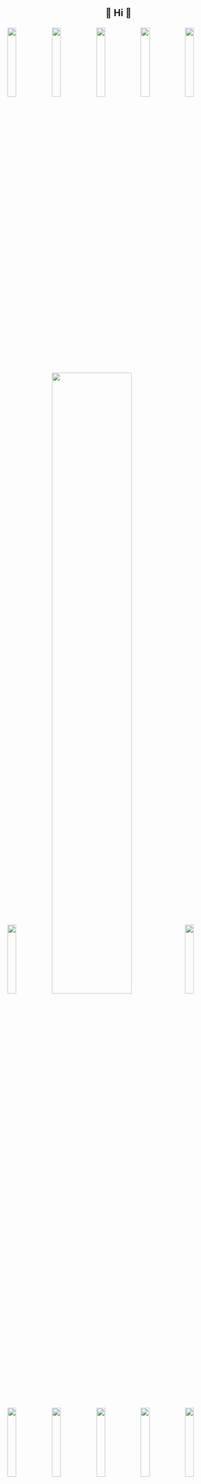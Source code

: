 
<h2 align="center">
  
:chicken: Hi :basketball:
  
</h2>

<img width="20%"  src = "https://gimg2.baidu.com/image_search/src=http%3A%2F%2Fx0.ifengimg.com%2Fres%2F2019%2F5C8CC6B02F8A3BB05A7D1990DDCE8BB79A27A271_size952_w320_h358.gif&refer=http%3A%2F%2Fx0.ifengimg.com&app=2002&size=f9999,10000&q=a80&n=0&g=0n&fmt=auto?sec=1658366642&t=7567d37834457752e8b8aaaac064e686"/><img width="20%" src = "https://gimg2.baidu.com/image_search/src=http%3A%2F%2Fx0.ifengimg.com%2Fres%2F2019%2F5C8CC6B02F8A3BB05A7D1990DDCE8BB79A27A271_size952_w320_h358.gif&refer=http%3A%2F%2Fx0.ifengimg.com&app=2002&size=f9999,10000&q=a80&n=0&g=0n&fmt=auto?sec=1658366642&t=7567d37834457752e8b8aaaac064e686"/><img width="20%" src = "https://gimg2.baidu.com/image_search/src=http%3A%2F%2Fx0.ifengimg.com%2Fres%2F2019%2F5C8CC6B02F8A3BB05A7D1990DDCE8BB79A27A271_size952_w320_h358.gif&refer=http%3A%2F%2Fx0.ifengimg.com&app=2002&size=f9999,10000&q=a80&n=0&g=0n&fmt=auto?sec=1658366642&t=7567d37834457752e8b8aaaac064e686"/><img width="20%" src = "https://gimg2.baidu.com/image_search/src=http%3A%2F%2Fx0.ifengimg.com%2Fres%2F2019%2F5C8CC6B02F8A3BB05A7D1990DDCE8BB79A27A271_size952_w320_h358.gif&refer=http%3A%2F%2Fx0.ifengimg.com&app=2002&size=f9999,10000&q=a80&n=0&g=0n&fmt=auto?sec=1658366642&t=7567d37834457752e8b8aaaac064e686"/><img width="20%" src = "https://gimg2.baidu.com/image_search/src=http%3A%2F%2Fx0.ifengimg.com%2Fres%2F2019%2F5C8CC6B02F8A3BB05A7D1990DDCE8BB79A27A271_size952_w320_h358.gif&refer=http%3A%2F%2Fx0.ifengimg.com&app=2002&size=f9999,10000&q=a80&n=0&g=0n&fmt=auto?sec=1658366642&t=7567d37834457752e8b8aaaac064e686"/>
<img width="20%"  src = "https://gimg2.baidu.com/image_search/src=http%3A%2F%2Fx0.ifengimg.com%2Fres%2F2019%2F5C8CC6B02F8A3BB05A7D1990DDCE8BB79A27A271_size952_w320_h358.gif&refer=http%3A%2F%2Fx0.ifengimg.com&app=2002&size=f9999,10000&q=a80&n=0&g=0n&fmt=auto?sec=1658366642&t=7567d37834457752e8b8aaaac064e686"/><img  width="60%" src="https://github-readme-stats.vercel.app/api?username=sheepyang2022&show_icons=true&count_private=true&hide=contribs&include_all_commits=true&theme=highcontrast&bg_color=50,02A5D2,904e95&title_color=E87A9F" /><img width="20%"  src = "https://gimg2.baidu.com/image_search/src=http%3A%2F%2Fx0.ifengimg.com%2Fres%2F2019%2F5C8CC6B02F8A3BB05A7D1990DDCE8BB79A27A271_size952_w320_h358.gif&refer=http%3A%2F%2Fx0.ifengimg.com&app=2002&size=f9999,10000&q=a80&n=0&g=0n&fmt=auto?sec=1658366642&t=7567d37834457752e8b8aaaac064e686"/>
<img width="20%"  src = "https://gimg2.baidu.com/image_search/src=http%3A%2F%2Fx0.ifengimg.com%2Fres%2F2019%2F5C8CC6B02F8A3BB05A7D1990DDCE8BB79A27A271_size952_w320_h358.gif&refer=http%3A%2F%2Fx0.ifengimg.com&app=2002&size=f9999,10000&q=a80&n=0&g=0n&fmt=auto?sec=1658366642&t=7567d37834457752e8b8aaaac064e686"/><img width="20%" src = "https://gimg2.baidu.com/image_search/src=http%3A%2F%2Fx0.ifengimg.com%2Fres%2F2019%2F5C8CC6B02F8A3BB05A7D1990DDCE8BB79A27A271_size952_w320_h358.gif&refer=http%3A%2F%2Fx0.ifengimg.com&app=2002&size=f9999,10000&q=a80&n=0&g=0n&fmt=auto?sec=1658366642&t=7567d37834457752e8b8aaaac064e686"/><img width="20%" src = "https://gimg2.baidu.com/image_search/src=http%3A%2F%2Fx0.ifengimg.com%2Fres%2F2019%2F5C8CC6B02F8A3BB05A7D1990DDCE8BB79A27A271_size952_w320_h358.gif&refer=http%3A%2F%2Fx0.ifengimg.com&app=2002&size=f9999,10000&q=a80&n=0&g=0n&fmt=auto?sec=1658366642&t=7567d37834457752e8b8aaaac064e686"/><img width="20%" src = "https://gimg2.baidu.com/image_search/src=http%3A%2F%2Fx0.ifengimg.com%2Fres%2F2019%2F5C8CC6B02F8A3BB05A7D1990DDCE8BB79A27A271_size952_w320_h358.gif&refer=http%3A%2F%2Fx0.ifengimg.com&app=2002&size=f9999,10000&q=a80&n=0&g=0n&fmt=auto?sec=1658366642&t=7567d37834457752e8b8aaaac064e686"/><img width="20%" src = "https://gimg2.baidu.com/image_search/src=http%3A%2F%2Fx0.ifengimg.com%2Fres%2F2019%2F5C8CC6B02F8A3BB05A7D1990DDCE8BB79A27A271_size952_w320_h358.gif&refer=http%3A%2F%2Fx0.ifengimg.com&app=2002&size=f9999,10000&q=a80&n=0&g=0n&fmt=auto?sec=1658366642&t=7567d37834457752e8b8aaaac064e686"/>
